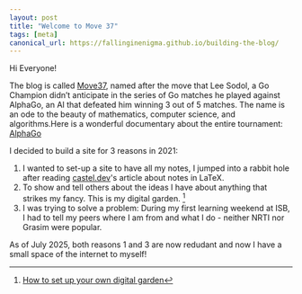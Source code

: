 ```yaml
---
layout: post
title: "Welcome to Move 37"
tags: [meta]
canonical_url: https://fallinginenigma.github.io/building-the-blog/
---
```

Hi Everyone!

The blog is called [Move37](https://www.wired.com/2016/03/sadness-beauty-watching-googles-ai-play-go/),  named after the move that Lee Sodol, a Go Champion didn’t anticipate in the series of Go matches he played against AlphaGo, an AI that defeated him winning 3 out of 5 matches. The name is an ode to the beauty of mathematics, computer science, and algorithms.Here is a wonderful documentary about the entire tournament: [AlphaGo](https://www.youtube.com/watch?v=WXuK6gekU1Y)

I decided to build a site for 3 reasons in 2021:

1. I wanted to set-up a site to have all my notes, I jumped into a rabbit hole after reading [castel.dev](castel.dev)'s article about notes in LaTeX.
2. To show and tell others about the ideas I have about anything that strikes my fancy. This is my digital garden. [^1]
3. I was trying to solve a problem: During my first learning weekend at ISB, I had to tell my peers where I am from and what I do - neither NRTI nor Grasim were popular.

As of July 2025, both reasons 1 and 3 are now redudant and now I have a small space of the internet to myself!

[^1]: [How to set up your own digital garden](https://nesslabs.com/digital-garden-set-up)
